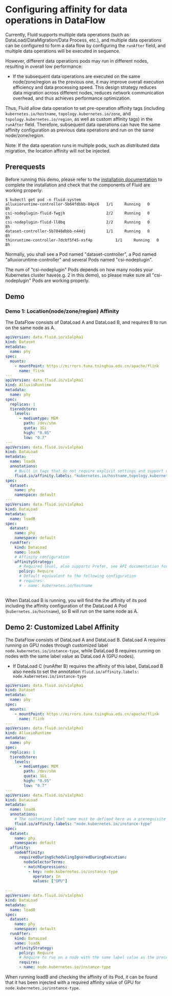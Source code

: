 # Configuring affinity for data operations in DataFlow

Currently, Fluid supports multiple data operations (such as DataLoad/DataMigration/Data Process, etc.), and multiple data operations can be configured to form a data flow by configuring the `runAfter` field, and multiple data operations will be executed in sequence.

However, different data operations pods may run in different nodes, resulting in overall low performance:

- If the subsequent data operations are executed on the same node/zone/region as the previous one, it may improve overall execution efficiency and data processing speed. This design strategy reduces data migration across different nodes, reduces network communication overhead, and thus achieves performance optimization.

Thus, Fluid allow data operation to set pre-operation affinity tags (including `kubernetes.io/hostname`, `topology.kubernetes.io/zone`, and `topology.kubernetes.io/region`, as well as custom affinity tags) in the `runAfter` field. Therefore, subsequent data operations can have the same affinity configuration as previous data operations and run on the same node/zone/region.

Note: If the data operation runs in multiple pods, such as distributed data migration, the location affinity will not be injected.

## Prerequests

Before running this demo, please refer to the [installation documentation](../userguide/install.md) to complete the installation and check that the components of Fluid are working properly:

```shell
$ kubectl get pod -n fluid-system
alluxioruntime-controller-5b64fdbbb-84pc6   1/1     Running   0          8h
csi-nodeplugin-fluid-fwgjh                  2/2     Running   0          8h
csi-nodeplugin-fluid-ll8bq                  2/2     Running   0          8h
dataset-controller-5b7848dbbb-n44dj         1/1     Running   0          8h
thinruntime-controller-7dcbf5f45-xsf4p          1/1     Running   0          8h
```

Normally, you shall see a Pod named "dataset-controller", a Pod named "alluxioruntime-controller" and several Pods named "csi-nodeplugin". 

The num of "csi-nodeplugin" Pods depends on how many nodes your Kubernetes cluster have(e.g. 2 in this demo), so please make sure all "csi-nodeplugin" Pods are working properly.



## Demo

### Demo 1:  Location(node/zone/region) Affinity

The DataFlow consists of DataLoad A and DataLoad B, and requires B to run on the same node as A.

```yaml
apiVersion: data.fluid.io/v1alpha1
kind: Dataset
metadata:
  name: phy
spec:
  mounts:
    - mountPoint: https://mirrors.tuna.tsinghua.edu.cn/apache/flink
      name: flink
---
apiVersion: data.fluid.io/v1alpha1
kind: AlluxioRuntime
metadata:
  name: phy
spec:
  replicas: 1
  tieredstore:
    levels:
      - mediumtype: MEM
        path: /dev/shm
        quota: 1Gi
        high: "0.95"
        low: "0.7"
---
apiVersion: data.fluid.io/v1alpha1
kind: DataLoad
metadata:
  name: loadA
  annotations:
    # Built in tags that do not require explicit settings and support custom label names.
    fluid.io/affinity.labels: "kubernetes.io/hostname,topology.kubernetes.io/zone,topology.kubernetes.io/region"
spec:
  dataset:
    name: phy
    namespace: default
---
apiVersion: data.fluid.io/v1alpha1
kind: DataLoad
metadata:
  name: loadB
spec:
  dataset:
    name: phy
    namespace: default
  runAfter:
    kind: DataLoad
    name: loadA
    # Affinity configuration
    affinityStrategy:
      # Required level, also supports Prefer, see API documentation for details
      policy: Require
      # Default equivalent to the following configuration
      # requires: 
      # - name: kubernetes.io/hostname
      
```

When DataLoad B is running,  you will find the the affinity of its pod including the affinity configuration of the DataLoad A Pod (`kubernetes.io/hostname`), so B will run on the same node as A.

## Demo 2: Customized Label Affinity

The DataFlow consists of DataLoad A and DataLoad B. DataLoad A requires running on GPU nodes through customized label `node.kubernetes.io/instance-type`, while DataLoad B requires running on nodes with the same label value as DataLoad A (GPU nodes).

- If DataLoad C (runAfter B) requires the affinity of this label, DataLoad B also needs to set the annotation `fluid.io/affinity.labels: node.kubernetes.io/instance-type`

```yaml
apiVersion: data.fluid.io/v1alpha1
kind: Dataset
metadata:
  name: phy
spec:
  mounts:
    - mountPoint: https://mirrors.tuna.tsinghua.edu.cn/apache/flink
      name: flink
---
apiVersion: data.fluid.io/v1alpha1
kind: AlluxioRuntime
metadata:
  name: phy
spec:
  replicas: 1
  tieredstore:
    levels:
      - mediumtype: MEM
        path: /dev/shm
        quota: 1Gi
        high: "0.95"
        low: "0.7"
---
apiVersion: data.fluid.io/v1alpha1
kind: DataLoad
metadata:
  name: loadA
  annotations:
    # The customized label name must be defined here as a prerequisite for subsequent Data Operations to use it to set affinity.
    fluid.io/affinity.labels: "node.kubernetes.io/instance-type"
spec:
  dataset:
    name: phy
    namespace: default
  affinity:
    nodeAffinity:
      requiredDuringSchedulingIgnoredDuringExecution:
        nodeSelectorTerms:
        - matchExpressions:
          - key: node.kubernetes.io/instance-type
            operator: In
            values: ["GPU"]
      
---
apiVersion: data.fluid.io/v1alpha1
kind: DataLoad
metadata:
  name: loadB
spec:
  dataset:
    name: phy
    namespace: default
  runAfter:
    kind: DataLoad
    name: loadA
    affinityStrategy:
      policy: Require
      # Require to run on a node with the same label value as the preceding operation
      requires: 
      - name: node.kubernetes.io/instance-type
```

When running loadB and checking the affinity of its Pod, it can be found that it has been injected with a required affinity value of GPU for `node.kubernetes.io/instance-type`.